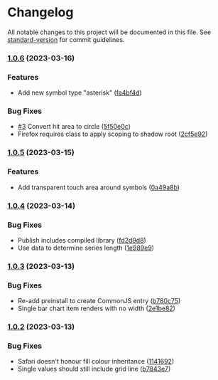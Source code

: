 # Changelog

All notable changes to this project will be documented in this file. See [standard-version](https://github.com/conventional-changelog/standard-version) for commit guidelines.

### [1.0.6](https://github.com/stephenhutchings/shown/compare/v1.0.5...v1.0.6) (2023-03-16)


### Features

* Add new symbol type "asterisk" ([fa4bf4d](https://github.com/stephenhutchings/shown/commit/fa4bf4de90e95cd71d377bcd20c55a60246077e8))


### Bug Fixes

* [#3](https://github.com/stephenhutchings/shown/issues/3) Convert hit area to circle ([5f50e0c](https://github.com/stephenhutchings/shown/commit/5f50e0c45e3fa0f37bbd7bf5a25af248b4c6e8c1))
* Firefox requires class to apply scoping to shadow root ([2cf5e92](https://github.com/stephenhutchings/shown/commit/2cf5e9265f8361bdee1b97d75fc2702dfa1407e8))

### [1.0.5](https://github.com/stephenhutchings/shown/compare/v1.0.4...v1.0.5) (2023-03-15)


### Features

* Add transparent touch area around symbols ([0a49a8b](https://github.com/stephenhutchings/shown/commit/0a49a8b0691ecfe59ecc2b7f05b14dfbfefbd1f7))

### [1.0.4](https://github.com/stephenhutchings/shown/compare/v1.0.3...v1.0.4) (2023-03-14)


### Bug Fixes

* Publish includes compiled library ([fd2d9d8](https://github.com/stephenhutchings/shown/commit/fd2d9d892461d9c779c0f6e7c7068298e2f8bb6a))
* Use data to determine series length ([1e989e9](https://github.com/stephenhutchings/shown/commit/1e989e9e38770d1a4e6278667bfbe992730d5759))

### [1.0.3](https://github.com/stephenhutchings/shown/compare/v1.0.2...v1.0.3) (2023-03-13)


### Bug Fixes

* Re-add preinstall to create CommonJS entry ([b780c75](https://github.com/stephenhutchings/shown/commit/b780c75b82cc1541b71749855b269b2888b0fa8d))
* Single bar chart item renders with no width ([2e1be82](https://github.com/stephenhutchings/shown/commit/2e1be821441e6b207d84aeab2cae18b435854540))

### [1.0.2](https://github.com/stephenhutchings/shown/compare/v1.0.1...v1.0.2) (2023-03-13)


### Bug Fixes

* Safari doesn't honour fill colour inheritance ([1141692](https://github.com/stephenhutchings/shown/commit/11416922e18f3438a3049b74ce8dd5df15d188f7))
* Single values should still include grid line ([b7843e7](https://github.com/stephenhutchings/shown/commit/b7843e7739e07e5f020c52774c929c6a5a050e2c))

